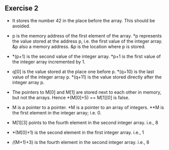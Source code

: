 ## Exercise 2

- It stores the number 42 in the place before the array. This should be avoided.
- p is the memory address of the first element of the array. *p represents the value stored at the address p, i.e. the first value of the integer array. &p also a memory address. &p is the location where p is stored.
- *(p+1) is the second value of the integer array. *p+1 is the first value of the integer array incremented by 1.
- q[0] is the value stored at the place one before p. *(q+10) is the last value of the integer array p. *(q+11) is the value stored directly after the integer array p.
- The pointers to M[0] and M[1] are stored next to each other in memory, but not the arrays. Hence *(M[0]+5) == M[1][0] is false.

- M is a pointer to a pointer. *M is a pointer to an array of integers. **M is the first element in the integer array; i.e. 0.
- M[1][3] points to the fourth element in the second integer array. i.e., 8
- *(M[0]+1) is the second element in the first integer array. i.e., 1
- *(*(M+1)+3) is the fourth element in the second integer array. i.e., 8
